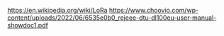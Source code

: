 https://en.wikipedia.org/wiki/LoRa
https://www.choovio.com/wp-content/uploads/2022/06/6535e0b0_rejeee-dtu-dl100eu-user-manual-showdoc1.pdf
